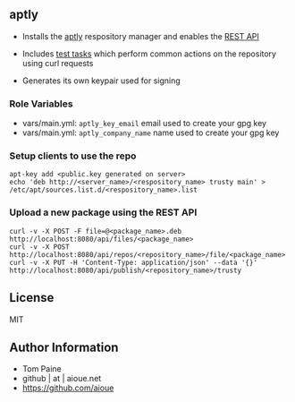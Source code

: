 ## aptly

* Installs the [aptly](http://www.aptly.info/) respository manager and enables the [REST API](http://www.aptly.info/doc/api/)

* Includes [test tasks](https://github.com/aioue/ansible-role-aptly/blob/master/tasks/test.yml) which perform common actions on the repository using curl requests

* Generates its own keypair used for signing

### Role Variables

* vars/main.yml: `aptly_key_email` email used to create your gpg key
* vars/main.yml: `aptly_company_name` name used to create your gpg key

### Setup clients to use the repo

```shell
apt-key add <public.key generated on server>
echo 'deb http://<server_name>/<respository_name> trusty main' > /etc/apt/sources.list.d/<respository_name>.list
```

### Upload a new package using the REST API

```shell
curl -v -X POST -F file=@<package_name>.deb http://localhost:8080/api/files/<package_name>
curl -v -X POST http://localhost:8080/api/repos/<repository_name>/file/<package_name>
curl -v -X PUT -H 'Content-Type: application/json' --data '{}' http://localhost:8080/api/publish/<repository_name>/trusty
```

## License

MIT

## Author Information

* Tom Paine
* github | at | aioue.net
* https://github.com/aioue
